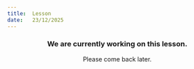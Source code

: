 ```yaml
---
title:  Lesson
date:   23/12/2025
---
```


### <center>We are currently working on this lesson.</center>
<center>Please come back later.</center>